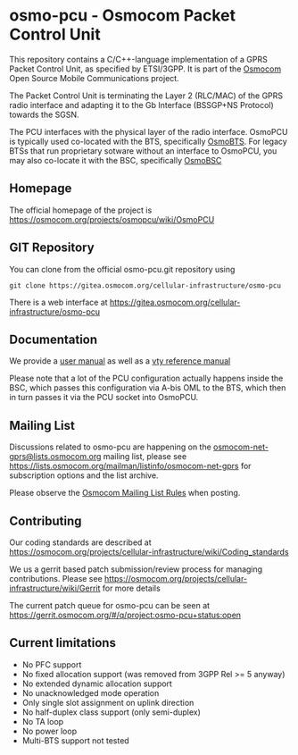osmo-pcu - Osmocom Packet Control Unit
======================================

This repository contains a C/C++-language implementation of a GPRS
Packet Control Unit, as specified by ETSI/3GPP.  It is part of the
[Osmocom](https://osmocom.org/) Open Source Mobile Communications
project.

The Packet Control Unit is terminating the Layer 2 (RLC/MAC) of the GPRS
radio interface and adapting it to the Gb Interface (BSSGP+NS Protocol)
towards the SGSN.

The PCU interfaces with the physical layer of the radio interface.
OsmoPCU is typically used co-located with the BTS, specifically
[OsmoBTS](https://osmocom.org/projects/osmobts/wiki).
For legacy BTSs that run proprietary sotware without an interface to
OsmoPCU, you may also co-locate it with the BSC, specifically
[OsmoBSC](https://osmocom.org/projects/openbsc/wiki/Osmo-bsc)

Homepage
--------

The official homepage of the project is
https://osmocom.org/projects/osmopcu/wiki/OsmoPCU

GIT Repository
--------------

You can clone from the official osmo-pcu.git repository using

	git clone https://gitea.osmocom.org/cellular-infrastructure/osmo-pcu

There is a web interface at <https://gitea.osmocom.org/cellular-infrastructure/osmo-pcu>

Documentation
-------------

We provide a
[user manual](http://ftp.osmocom.org/docs/latest/osmopcu-usermanual.pdf)
as well as a
[vty reference manual](http://ftp.osmocom.org/docs/latest/osmopcu-vty-reference.pdf)

Please note that a lot of the PCU configuration actually happens inside
the BSC, which passes this configuration via A-bis OML to the BTS, which
then in turn passes it via the PCU socket into OsmoPCU.

Mailing List
------------

Discussions related to osmo-pcu are happening on the
osmocom-net-gprs@lists.osmocom.org mailing list, please see
https://lists.osmocom.org/mailman/listinfo/osmocom-net-gprs for
subscription options and the list archive.

Please observe the [Osmocom Mailing List
Rules](https://osmocom.org/projects/cellular-infrastructure/wiki/Mailing_List_Rules)
when posting.

Contributing
------------

Our coding standards are described at
https://osmocom.org/projects/cellular-infrastructure/wiki/Coding_standards

We us a gerrit based patch submission/review process for managing
contributions.  Please see
https://osmocom.org/projects/cellular-infrastructure/wiki/Gerrit for
more details

The current patch queue for osmo-pcu can be seen at
https://gerrit.osmocom.org/#/q/project:osmo-pcu+status:open


Current limitations
-------------------

 * No PFC support
 * No fixed allocation support (was removed from 3GPP Rel >= 5 anyway)
 * No extended dynamic allocation support
 * No unacknowledged mode operation
 * Only single slot assignment on uplink direction
 * No half-duplex class support (only semi-duplex)
 * No TA loop
 * No power loop
 * Multi-BTS support not tested
